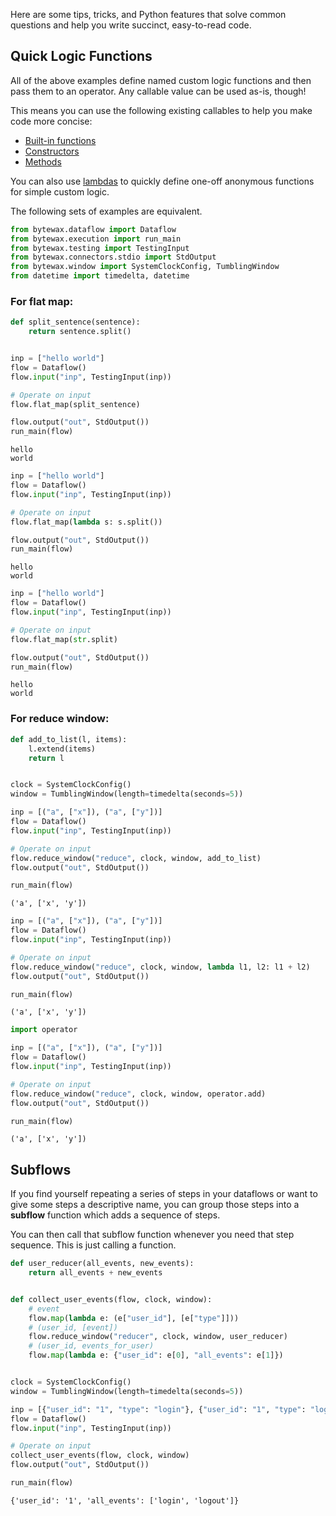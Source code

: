 Here are some tips, tricks, and Python features that solve common
questions and help you write succinct, easy-to-read code.

## Quick Logic Functions

All of the above examples define named custom logic functions and then
pass them to an operator.  Any callable value can be used as-is,
though!

This means you can use the following existing callables to help you
make code more concise:

- [Built-in functions](https://docs.python.org/3/library/functions.html)
- [Constructors](https://docs.python.org/3/tutorial/classes.html#class-objects)
- [Methods](https://docs.python.org/3/glossary.html#term-method)

You can also use
[lambdas](https://docs.python.org/3/tutorial/controlflow.html#lambda-expressions)
to quickly define one-off anonymous functions for simple custom logic.

The following sets of examples are equivalent.

```python
from bytewax.dataflow import Dataflow
from bytewax.execution import run_main
from bytewax.testing import TestingInput
from bytewax.connectors.stdio import StdOutput
from bytewax.window import SystemClockConfig, TumblingWindow
from datetime import timedelta, datetime
```

### For flat map:

```python
def split_sentence(sentence):
    return sentence.split()


inp = ["hello world"]
flow = Dataflow()
flow.input("inp", TestingInput(inp))

# Operate on input
flow.flat_map(split_sentence)

flow.output("out", StdOutput())
run_main(flow)
```

```{testoutput}
hello
world
````

```python
inp = ["hello world"]
flow = Dataflow()
flow.input("inp", TestingInput(inp))

# Operate on input
flow.flat_map(lambda s: s.split())

flow.output("out", StdOutput())
run_main(flow)
```

```{testoutput}
hello
world
```

```python
inp = ["hello world"]
flow = Dataflow()
flow.input("inp", TestingInput(inp))

# Operate on input
flow.flat_map(str.split)

flow.output("out", StdOutput())
run_main(flow)
```

```{testoutput}
hello
world
```

### For reduce window:

```python
def add_to_list(l, items):
    l.extend(items)
    return l


clock = SystemClockConfig()
window = TumblingWindow(length=timedelta(seconds=5))

inp = [("a", ["x"]), ("a", ["y"])]
flow = Dataflow()
flow.input("inp", TestingInput(inp))

# Operate on input
flow.reduce_window("reduce", clock, window, add_to_list)
flow.output("out", StdOutput())

run_main(flow)
```

```{testoutput}
('a', ['x', 'y'])
```

```python
inp = [("a", ["x"]), ("a", ["y"])]
flow = Dataflow()
flow.input("inp", TestingInput(inp))

# Operate on input
flow.reduce_window("reduce", clock, window, lambda l1, l2: l1 + l2)
flow.output("out", StdOutput())

run_main(flow)
```

```{testoutput}
('a', ['x', 'y'])
```

```python
import operator

inp = [("a", ["x"]), ("a", ["y"])]
flow = Dataflow()
flow.input("inp", TestingInput(inp))

# Operate on input
flow.reduce_window("reduce", clock, window, operator.add)
flow.output("out", StdOutput())

run_main(flow)
```

```{testoutput}
('a', ['x', 'y'])
```

## Subflows

If you find yourself repeating a series of steps in your dataflows or
want to give some steps a descriptive name, you can group those steps
into a **subflow** function which adds a sequence of steps.

You can then call that subflow function whenever you need that step
sequence.  This is just calling a function.

```python
def user_reducer(all_events, new_events):
    return all_events + new_events


def collect_user_events(flow, clock, window):
    # event
    flow.map(lambda e: (e["user_id"], [e["type"]]))
    # (user_id, [event])
    flow.reduce_window("reducer", clock, window, user_reducer)
    # (user_id, events_for_user)
    flow.map(lambda e: {"user_id": e[0], "all_events": e[1]})


clock = SystemClockConfig()
window = TumblingWindow(length=timedelta(seconds=5))

inp = [{"user_id": "1", "type": "login"}, {"user_id": "1", "type": "logout"}]
flow = Dataflow()
flow.input("inp", TestingInput(inp))

# Operate on input
collect_user_events(flow, clock, window)
flow.output("out", StdOutput())

run_main(flow)
```

```{testoutput}
{'user_id': '1', 'all_events': ['login', 'logout']}
```
